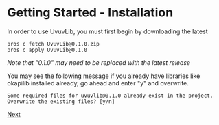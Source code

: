 # Getting Started - Installation
In order to use UvuvLib, you must first begin by downloading the latest 

    pros c fetch UvuvLib@0.1.0.zip
    pros c apply UvuvLib@0.1.0
   *Note that "0.1.0" may need to be replaced with the latest release*

You may see the following message if you already have libraries like okapilib installed already, go ahead and enter "y" and overwrite.

    Some required files for uvuvlib@0.1.0 already exist in the project. Overwrite the existing files? [y/n]

[Next](Chassis.md)
